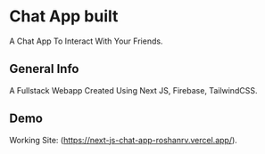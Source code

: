 # Chat App built 

A Chat App To Interact With Your Friends.

## General Info

A Fullstack Webapp Created Using Next JS, Firebase, TailwindCSS.

## Demo

Working Site: (https://next-js-chat-app-roshanrv.vercel.app/).
